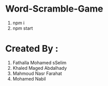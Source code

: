 # Word-Scramble-Game
1. npm i 
2. npm start

# Created By :
1. Fathalla Mohamed sSelim
2. Khaled Maged Abdalhady
3. Mahmoud Nasr Farahat
4. Mohamed Nabil
